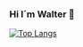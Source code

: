 ### Hi I´m Walter 👋

[![Top Langs](https://github-readme-stats.vercel.app/api/top-langs/?username=waltertano&layout=compact&theme=radical)](https://github.com/anuraghazra/github-readme-stats)


<!--
**WalterTano/WalterTano** is a ✨ _special_ ✨ repository because its `README.md` (this file) appears on your GitHub profile.

Here are some ideas to get you started:

- 🔭 I’m currently working on ...
- 🌱 I’m currently learning ...
- 👯 I’m looking to collaborate on ...
- 🤔 I’m looking for help with ...
- 💬 Ask me about ...
- 📫 How to reach me: ...
- 😄 Pronouns: ...
- ⚡ Fun fact: ...
-->
